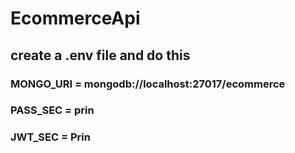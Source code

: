 # EcommerceApi


## create a .env file and do this 

### MONGO_URI = mongodb://localhost:27017/ecommerce

###  PASS_SEC = prin
###  JWT_SEC = Prin